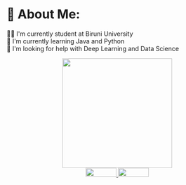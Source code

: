 ### <h1> 💫 About Me: </h1>
👨‍💻 I'm currently student at Biruni University<br>
🌱 I'm currently learning Java and Python<br>
🔭 I'm looking for help with Deep Learning and Data Science<br>


<div id="header" align="center">
  <img src="https://media.giphy.com/media/JdkIAaVJ7p86A/giphy.gif" width="250"/>
</div>

<div id="links" align="center">
  <a href="https://www.linkedin.com/in/abdullokh-abdukodirov-9745b5203/">
    <img src="https://img.shields.io/badge/LINKEDIN-blue" width=70 height=20>
  </a> 
   <a href="  https://medium.com/@abdullahabdulkadir0">
    <img src="https://img.shields.io/badge/MEDIUM-black" width=70 height=20>
  </a> 
</div>





